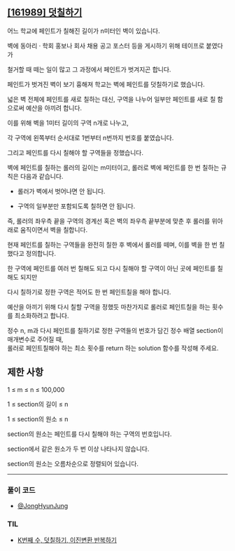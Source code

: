 ## [[161989] 덧칠하기](https://school.programmers.co.kr/learn/courses/30/lessons/161989)

어느 학교에 페인트가 칠해진 길이가 n미터인 벽이 있습니다. 

벽에 동아리 · 학회 홍보나 회사 채용 공고 포스터 등을 게시하기 위해 테이프로 붙였다가 

철거할 때 떼는 일이 많고 그 과정에서 페인트가 벗겨지곤 합니다. 

페인트가 벗겨진 벽이 보기 흉해져 학교는 벽에 페인트를 덧칠하기로 했습니다.

넓은 벽 전체에 페인트를 새로 칠하는 대신, 구역을 나누어 일부만 페인트를 새로 칠 함으로써 예산을 아끼려 합니다. 

이를 위해 벽을 1미터 길이의 구역 n개로 나누고, 

각 구역에 왼쪽부터 순서대로 1번부터 n번까지 번호를 붙였습니다. 

그리고 페인트를 다시 칠해야 할 구역들을 정했습니다.

벽에 페인트를 칠하는 롤러의 길이는 m미터이고, 롤러로 벽에 페인트를 한 번 칠하는 규칙은 다음과 같습니다.

* 롤러가 벽에서 벗어나면 안 됩니다.

* 구역의 일부분만 포함되도록 칠하면 안 됩니다.

즉, 롤러의 좌우측 끝을 구역의 경계선 혹은 벽의 좌우측 끝부분에 맞춘 후 롤러를 위아래로 움직이면서 벽을 칠합니다.

현재 페인트를 칠하는 구역들을 완전히 칠한 후 벽에서 롤러를 떼며, 이를 벽을 한 번 칠했다고 정의합니다.

한 구역에 페인트를 여러 번 칠해도 되고 다시 칠해야 할 구역이 아닌 곳에 페인트를 칠해도 되지만

다시 칠하기로 정한 구역은 적어도 한 번 페인트칠을 해야 합니다. 

예산을 아끼기 위해 다시 칠할 구역을 정했듯 마찬가지로 롤러로 페인트칠을 하는 횟수를 최소화하려고 합니다.

정수 n, m과 다시 페인트를 칠하기로 정한 구역들의 번호가 담긴 정수 배열 section이 매개변수로 주어질 때,
<br>
롤러로 페인트칠해야 하는 최소 횟수를 return 하는 solution 함수를 작성해 주세요.

## 제한 사항

1 ≤ m ≤ n ≤ 100,000

1 ≤ section의 길이 ≤ n

1 ≤ section의 원소 ≤ n

section의 원소는 페인트를 다시 칠해야 하는 구역의 번호입니다.

section에서 같은 원소가 두 번 이상 나타나지 않습니다.

section의 원소는 오름차순으로 정렬되어 있습니다.

***

### 풀이 코드

- [@JongHyunJung](https://github.com/viaunixue/algorithm-study/blob/main/Programmers/161989/jjh.py)

### TIL

* [K번째 수, 덧칠하기, 이진변환 반복하기](https://almond0115.tistory.com/entry/programmers-K번째-수-덧칠하기-이진변환-반복하기)